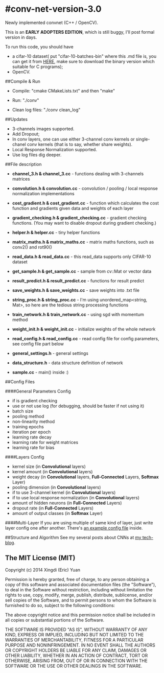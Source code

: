 #conv-net-version-3.0
=====================

Newly implemented convnet (C++ / OpenCV).

This is an **EARLY ADOPTERS EDITION**, which is still buggy, I'll post formal version in days.

To run this code, you should have 
* a cifar-10 dataset( put "cifar-10-batches-bin" where this .md file is, you can get it from [HERE](http://www.cs.toronto.edu/~kriz/cifar.html), make sure to download the binary version which suitable for C programs);
* OpenCV.

##Compile & Run

* Compile: "cmake CMakeLists.txt" and then "make" 
 
* Run: "./conv" 

* Clean log files: "./conv clean_log"

##Updates 

* 3-channels images supported.
* Add Dropout;
* In conv layers, one can use either 3-channel conv kernels or single-chanel conv kernels (that is to say, whether share weights).
* Local Response Normalization supported.
* Use log files dig deeper.

##File description 

* **channel_3.h & channel_3.cc** - functions dealing with 3-channels matrices

* **convolution.h & convolution.cc** - convolution / pooling / local response normalization implementations

* **cost_gradient.h & cost_gradient.cc** - function which calculates the cost function and gradients given data and weights of each layer

* **gradient_checking.h & gradient_checking.cc** - gradient checking functions. (You may want to disable dropout during gradient checking.)

* **helper.h & helper.cc** - tiny helper functions

* **matrix_maths.h & matrix_maths.cc** - matrix maths functions, such as conv2() and rot90()

* **read_data.h & read_data.cc** - this read_data supports only CIFAR-10 dataset

* **get_sample.h & get_sample.cc** - sample from cv::Mat or vector<Mat> data

* **result_predict.h & result_predict.cc** - functions for result predict

* **save_weights.h & save_weights.cc** - save weights into .txt file

* **string_proc.h & string_proc.cc** - I'm using unordered_map<string, Mat>, so here are the tedious string processing functions

* **train_network.h & train_network.cc** - using sgd with momentum method

* **weight_init.h & weight_init.cc** - initialize weights of the whole network

* **read_config.h & read_config.cc** - read config file for config parameters, see config file part below

* **general_settings.h** - general settings

* **data_structure.h** - data structure definition of network

* **sample.cc** - main() inside :)

##Config Files

####General Parameters Config
* if is gradient checking
* use or not use log (for debugging, should be faster if not using it)
* batch size
* pooling method
* non-linearity method
* training epochs
* iteration per epoch
* learning rate decay
* learning rate for weight matrices
* learning rate for bias

####Layers Config
* kernel size (in **Convolutional** layers)
* kernel amount (in **Convolutional** layers)
* weight decay (in **Convolutional** layers, **Full-Connected** Layers, **Softmax** Layer)
* pooling dimension (in **Convolutional** layers)
* if to use 3-channel kernel (in **Convolutional** layers)
* if to use local response normalization (in **Convolutional** layers)
* amount of hidden neurons (in **Full-Connected** Layers)
* dropout rate (in **Full-Connected** Layers)
* amount of output classes (in **Softmax** Layer)

####Multi-Layer
If you are using multiple of same kind of layer, just write layer config one after another. There's [an example config file](https://github.com/xingdi-eric-yuan/conv-net-version-3/blob/master/src/config.txt) inside.

##Structure and Algorithm
See my several posts about CNNs at [my tech-blog](http://eric-yuan.me).

The MIT License (MIT)
------------------

Copyright (c) 2014 Xingdi (Eric) Yuan

Permission is hereby granted, free of charge, to any person obtaining a copy
of this software and associated documentation files (the "Software"), to deal
in the Software without restriction, including without limitation the rights
to use, copy, modify, merge, publish, distribute, sublicense, and/or sell
copies of the Software, and to permit persons to whom the Software is
furnished to do so, subject to the following conditions:

The above copyright notice and this permission notice shall be included in
all copies or substantial portions of the Software.

THE SOFTWARE IS PROVIDED "AS IS", WITHOUT WARRANTY OF ANY KIND, EXPRESS OR
IMPLIED, INCLUDING BUT NOT LIMITED TO THE WARRANTIES OF MERCHANTABILITY,
FITNESS FOR A PARTICULAR PURPOSE AND NONINFRINGEMENT. IN NO EVENT SHALL THE
AUTHORS OR COPYRIGHT HOLDERS BE LIABLE FOR ANY CLAIM, DAMAGES OR OTHER
LIABILITY, WHETHER IN AN ACTION OF CONTRACT, TORT OR OTHERWISE, ARISING FROM,
OUT OF OR IN CONNECTION WITH THE SOFTWARE OR THE USE OR OTHER DEALINGS IN
THE SOFTWARE.